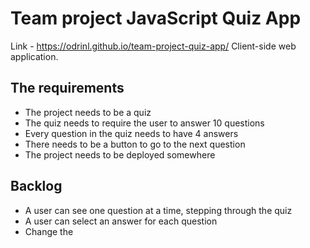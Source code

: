 # Team project JavaScript Quiz App
Link - https://odrinl.github.io/team-project-quiz-app/
Client-side web application.

## The requirements

- The project needs to be a quiz
- The quiz needs to require the user to answer 10 questions
- Every question in the quiz needs to have 4 answers
- There needs to be a button to go to the next question
- The project needs to be deployed somewhere

## Backlog

- A user can see one question at a time, stepping through the quiz
- A user can select an answer for each question
- Change the <title>
- add a favicon
- A user can see what the correct answer is after they selected their answer.
- A user can see their score update in real-time as they select answers
- A user can refresh the page and still have his/her given answers available
- A user can "skip" the question and learn the correct answer, this forfeits the question
- Transition between pages or question look fancy like TypeForm for example


